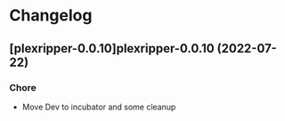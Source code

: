 # Changelog



## [plexripper-0.0.10]plexripper-0.0.10 (2022-07-22)

### Chore

- Move Dev to incubator and some cleanup
  
  